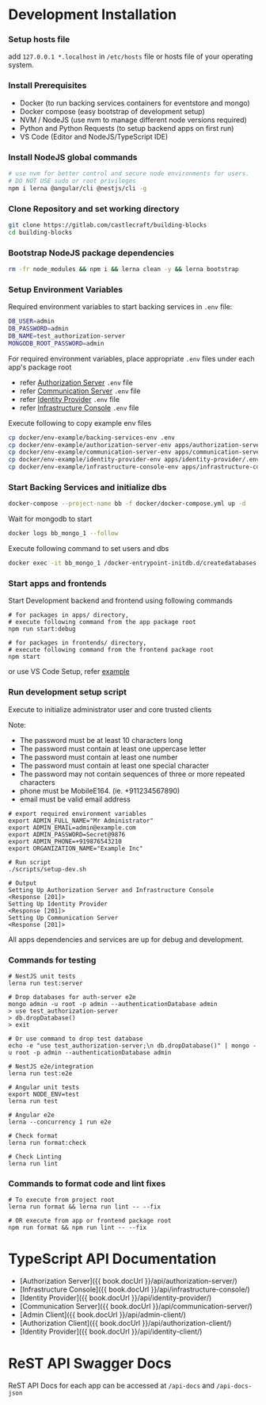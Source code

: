 # Development Installation

### Setup hosts file

add `127.0.0.1 *.localhost` in `/etc/hosts` file or hosts file of your operating system.

### Install Prerequisites

- Docker (to run backing services containers for eventstore and mongo)
- Docker compose (easy bootstrap of development setup)
- NVM / NodeJS (use nvm to manage different node versions required)
- Python and Python Requests (to setup backend apps on first run)
- VS Code (Editor and NodeJS/TypeScript IDE)

### Install NodeJS global commands

```sh
# use nvm for better control and secure node environments for users.
# DO NOT USE sudo or root privileges
npm i lerna @angular/cli @nestjs/cli -g
```

### Clone Repository and set working directory

```sh
git clone https://gitlab.com/castlecraft/building-blocks
cd building-blocks
```

### Bootstrap NodeJS package dependencies

```sh
rm -fr node_modules && npm i && lerna clean -y && lerna bootstrap
```

### Setup Environment Variables

Required environment variables to start backing services in `.env` file:

```sh
DB_USER=admin
DB_PASSWORD=admin
DB_NAME=test_authorization-server
MONGODB_ROOT_PASSWORD=admin
```

For required environment variables, place appropriate `.env` files under each app's package root

- refer [Authorization Server](/authorization-server/README.md) `.env` file
- refer [Communication Server](/communication-server/README.md) `.env` file
- refer [Identity Provider](/identity-provider/README.md) `.env` file
- refer [Infrastructure Console](/infrastructure-console/README.md) `.env` file

Execute following to copy example env files

```sh
cp docker/env-example/backing-services-env .env
cp docker/env-example/authorization-server-env apps/authorization-server/.env
cp docker/env-example/communication-server-env apps/communication-server/.env
cp docker/env-example/identity-provider-env apps/identity-provider/.env
cp docker/env-example/infrastructure-console-env apps/infrastructure-console/.env
```

### Start Backing Services and initialize dbs

```sh
docker-compose --project-name bb -f docker/docker-compose.yml up -d
```

Wait for mongodb to start

```sh
docker logs bb_mongo_1 --follow
```

Execute following command to set users and dbs

```sh
docker exec -it bb_mongo_1 /docker-entrypoint-initdb.d/createdatabases.sh
```

### Start apps and frontends

Start Development backend and frontend using following commands

```
# for packages in apps/ directory,
# execute following command from the app package root
npm run start:debug

# for packages in frontends/ directory,
# execute following command from the frontend package root
npm start
```

or use VS Code Setup, refer [example](/development/vscode.md)

### Run development setup script

Execute to initialize administrator user and core trusted clients

Note:

- The password must be at least 10 characters long
- The password must contain at least one uppercase letter
- The password must contain at least one number
- The password must contain at least one special character
- The password may not contain sequences of three or more repeated characters
- phone must be MobileE164. (ie. +911234567890)
- email must be valid email address

```
# export required environment variables
export ADMIN_FULL_NAME="Mr Administrator"
export ADMIN_EMAIL=admin@example.com
export ADMIN_PASSWORD=Secret@9876
export ADMIN_PHONE=+919876543210
export ORGANIZATION_NAME="Example Inc"

# Run script
./scripts/setup-dev.sh

# Output
Setting Up Authorization Server and Infrastructure Console
<Response [201]>
Setting Up Identity Provider
<Response [201]>
Setting Up Communication Server
<Response [201]>
```

All apps dependencies and services are up for debug and development.

### Commands for testing

```
# NestJS unit tests
lerna run test:server

# Drop databases for auth-server e2e
mongo admin -u root -p admin --authenticationDatabase admin
> use test_authorization-server
> db.dropDatabase()
> exit

# Or use command to drop test database
echo -e "use test_authorization-server;\n db.dropDatabase()" | mongo -u root -p admin --authenticationDatabase admin

# NestJS e2e/integration
lerna run test:e2e

# Angular unit tests
export NODE_ENV=test
lerna run test

# Angular e2e
lerna --concurrency 1 run e2e

# Check format
lerna run format:check

# Check Linting
lerna run lint
```

### Commands to format code and lint fixes

```
# To execute from project root
lerna run format && lerna run lint -- --fix

# OR execute from app or frontend package root
npm run format && npm run lint -- --fix
```

# TypeScript API Documentation

* [Authorization Server]({{ book.docUrl }}/api/authorization-server/)
* [Infrastructure Console]({{ book.docUrl }}/api/infrastructure-console/)
* [Identity Provider]({{ book.docUrl }}/api/identity-provider/)
* [Communication Server]({{ book.docUrl }}/api/communication-server/)
* [Admin Client]({{ book.docUrl }}/api/admin-client/)
* [Authorization Client]({{ book.docUrl }}/api/authorization-client/)
* [Identity Provider]({{ book.docUrl }}/api/identity-client/)

# ReST API Swagger Docs

ReST API Docs for each app can be accessed at `/api-docs` and `/api-docs-json`
